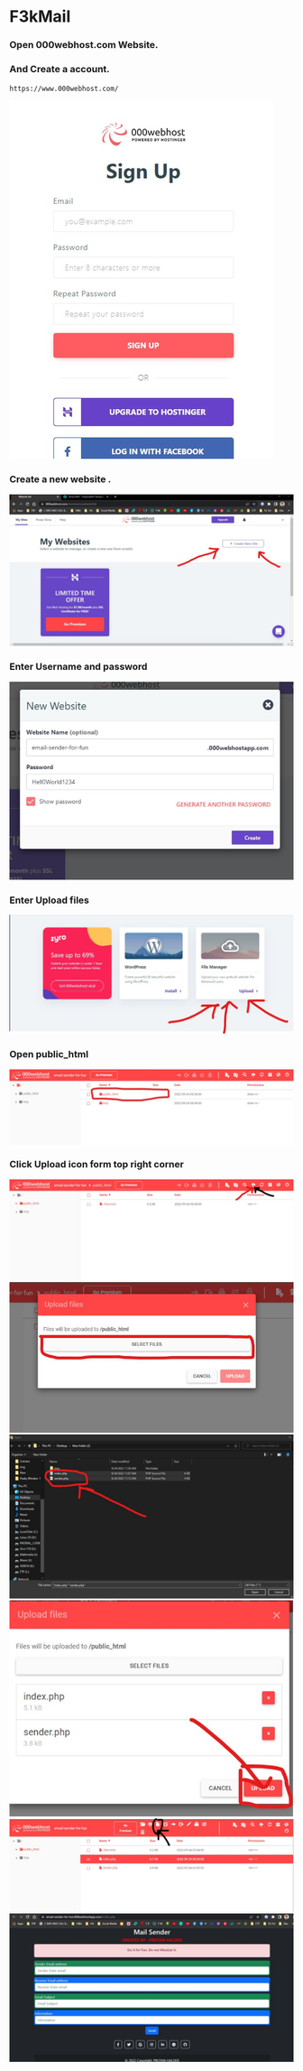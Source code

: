 # F3kMail

### Open 000webhost.com Website.
### And Create a account.
```
https://www.000webhost.com/
```
![F3kMail](https://github.com/protan2206/F3kMail/blob/main/img/1.jpg)

### Create a new website .
![F3kMail](https://github.com/protan2206/F3kMail/blob/main/img/2.jpg)

### Enter Username and password

![F3kMail](https://github.com/protan2206/F3kMail/blob/main/img/3.jpg)
### Enter Upload files
![F3kMail](https://github.com/protan2206/F3kMail/blob/main/img/4.jpg)
### Open public_html
![F3kMail](https://github.com/protan2206/F3kMail/blob/main/img/5.jpg)
### Click Upload icon form top right corner
![F3kMail](https://github.com/protan2206/F3kMail/blob/main/img/6.jpg)
![F3kMail](https://github.com/protan2206/F3kMail/blob/main/img/7.jpg)
![F3kMail](https://github.com/protan2206/F3kMail/blob/main/img/8.jpg)
![F3kMail](https://github.com/protan2206/F3kMail/blob/main/img/9.jpg)
![F3kMail](https://github.com/protan2206/F3kMail/blob/main/img/10.jpg)
![F3kMail](https://github.com/protan2206/F3kMail/blob/main/img/11.jpg)

